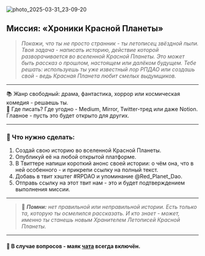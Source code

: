 ![photo_2025-03-31_23-09-20](https://github.com/user-attachments/assets/29d54938-2d88-40d1-8c45-2dc54c086d29)

## Миссия: «Хроники Красной Планеты»

> *Покажи, что ты не просто странник - ты летописец звёздной пыли. Твоя задача - написать историю, действие которой разворачивается во вселенной Красной Планеты. Это может быть рассказ о прошлом, настоящем или далёком будущем. Тебе решать: используешь ты уже известный лор РПДАО или создашь свой - ведь Красная Планета любит смелых выдумщиков.*

---

📚 Жанр свободный: драма, фантастика, хоррор или космическая комедия - решаешь ты.  
📍 Где писать? Где угодно - Medium, Mirror, Twitter-тред или даже Notion. Главное - пусть это будет открыто для других.

---

### 🚀 Что нужно сделать:

1. Создай свою историю во вселенной Красной Планеты.
2. Опубликуй её на любой открытой платформе.
3. В Твиттере напиши короткий анонс своей истории: о чём она, что в ней особенного - и прикрепи ссылку на полный текст.
4. Добавь в твит хэштег #RPDAO и упоминание @Red_Planet_Dao.
5. Отправь ссылку на этот твит нам - это и будет подтверждением выполнения миссии.

---

> 🌌 ***Помни:** нет правильной или неправильной истории. Есть только та, которую ты осмелился рассказать. И кто знает - может, именно ты станешь новым Хранителем Летописей Красной Планеты.*

---

#### 🧾 В случае вопросов - маяк [чата](https://t.me/rpdao "RPDAO Telegram чат") всегда включён.
